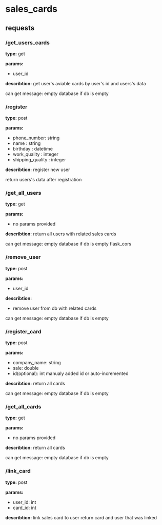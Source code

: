 # sales_cards
##  requests

### /get_users_cards

  **type:**
    get
  
  **params:**
  - user_id
  
  **describtion:**
    get user's aviable cards by user's id and users's data
  
  can get message: empty database if db is empty

### /register
  
  **type:**
    post
  
 **params:**
  - phone_number: string
  - name : string
  - birthday : datetime
  - work_quality : integer
  - shipping_quality : integer
  
  **describtion:**
    register new user
  
  return users's data after registration
  
### /get_all_users
  
  **type:**
    get
  
  **params:**
  - no params provided
  
  **describtion:**
    return all users with related sales cards
    
  can get message: empty database if db is empty
flask_cors

### /remove_user
  
  **type:**
    post
  
  **params:**
  - user_id
  
  **describtion:**
  - remove user from db with related cards
  
  can get message: empty database if db is empty

### /register_card

  **type:**
    post
  
  **params:**
  - company_name: string
  - sale: double
  - id(optional): int manualy added id or auto-incremented

  **describtion:**
    return all cards
    
  can get message: empty database if db is empty
  
### /get_all_cards
  
  **type:**
    get
  
  **params:**
  - no params provided
  
  **describtion:**
    return all cards 
    
  can get message: empty database if db is empty

### /link_card
  
  **type:**
    post
    
  **params:**
  - user_id: int
  - card_id: int
  
  **describtion:**
    link sales card to user
    return card and user that was linked
  
